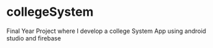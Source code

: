 # collegeSystem
Final Year Project where I develop a college System App using android studio and firebase
